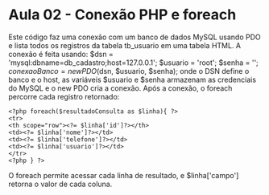 # Aula 02 - Conexão PHP e foreach

Este código faz uma conexão com um banco de dados MySQL usando PDO e lista todos os registros da tabela tb_usuario em uma tabela HTML. A conexão é feita usando: 
$dsn = 'mysql:dbname=db_cadastro;host=127.0.0.1'; 
$usuario = 'root'; 
$senha = ''; 
$conexaoBanco = new PDO($dsn, $usuario, $senha); 
onde o DSN define o banco e o host, as variáveis $usuario e $senha armazenam as credenciais do MySQL e o new PDO cria a conexão. Após a conexão, o foreach percorre cada registro retornado: 
```
<?php foreach($resultadoConsulta as $linha){ ?> 
<tr> 
<th scope="row"><?= $linha['id']?></th> 
<td><?= $linha['nome']?></td> 
<td><?= $linha['telefone']?></td> 
<td><?= $linha['usuario']?></td> 
</tr> 
<?php } ?> 

```
O foreach permite acessar cada linha de resultado, e $linha['campo'] retorna o valor de cada coluna.

